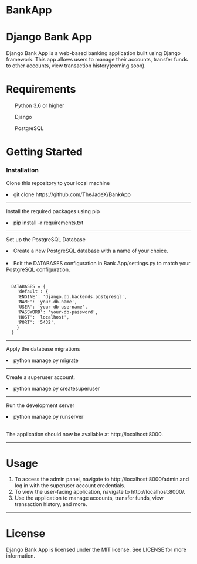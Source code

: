 # BankApp
<h1> Django Bank App </h1>

Django Bank App is a web-based banking application built using Django framework. This app allows users to manage their accounts, transfer funds to other accounts, view transaction history(coming soon).

<h1> Requirements </h1>
    <ul>Python 3.6 or higher</ul>
    <ul>Django</ul>
    <ul>PostgreSQL</ul>
  
<h1> Getting Started </h1>
  <h3>Installation</h3>
      <p>Clone this repository to your local machine</p>
      <li>git clone https://github.com/TheJadeX/BankApp <br></li>
      <hr>

Install the required packages using pip
<li>pip install -r requirements.txt <br></li>
<hr>

<p>Set up the PostgreSQL Database</p>
<li>Create a new PostgreSQL database with a name of your choice. </li> <br>
<li>Edit the DATABASES configuration in Bank App/settings.py to match your PostgreSQL configuration.</li> <br>

      DATABASES = { 
        'default': {
        'ENGINE': 'django.db.backends.postgresql',
        'NAME': 'your-db-name',
        'USER': 'your-db-username',
        'PASSWORD': 'your-db-password',
        'HOST': 'localhost',
        'PORT': '5432',
        }
      }
    
<hr>

<p>Apply the database migrations</p>

<li>python manage.py migrate</li> <hr>
        
<p>Create a superuser account.</p>

<li>python manage.py createsuperuser</li> <hr>

<p>Run the development server</p>
<li> python manage.py runserver</li> <br>
<p>The application should now be available at http://localhost:8000.</p> <hr>

<h1>Usage</h1>
    <ol>
        <li>To access the admin panel, navigate to http://localhost:8000/admin and log in with the superuser account credentials.</li>
        <li>To view the user-facing application, navigate to http://localhost:8000/.</li>
        <li>Use the application to manage accounts, transfer funds, view transaction history, and more.</li>
    </ol> <hr>

<h1>License</h1>
    <p>Django Bank App is licensed under the MIT license. See LICENSE for more information.</p>
  
